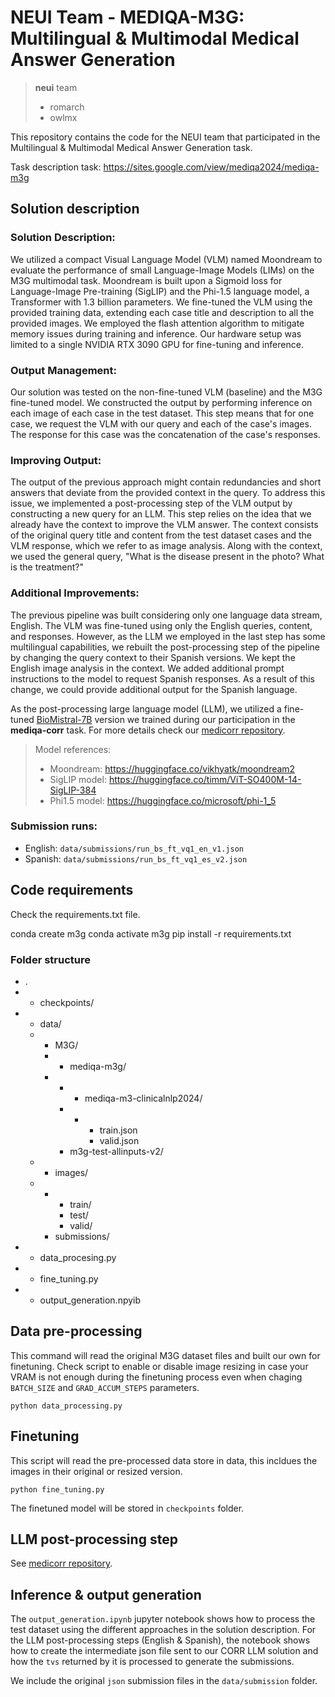 # NEUI Team - MEDIQA-M3G: Multilingual & Multimodal Medical Answer Generation

> **neui** team
> - romarch
> - owlmx

This repository contains the code for the NEUI team that participated in the Multilingual & Multimodal Medical Answer Generation task. 


Task description task: https://sites.google.com/view/mediqa2024/mediqa-m3g


## Solution description


### Solution Description:
We utilized a compact Visual Language Model (VLM) named Moondream to evaluate the performance of small Language-Image Models (LIMs) on the M3G multimodal task. Moondream is built upon a Sigmoid loss for Language-Image Pre-training (SigLIP) and the Phi-1.5 language model, a Transformer with 1.3 billion parameters. We fine-tuned the VLM using the provided training data, extending each case title and description to all the provided images. We employed the flash attention algorithm to mitigate memory issues during training and inference. Our hardware setup was limited to a single NVIDIA RTX 3090 GPU for fine-tuning and inference.

### Output Management:
Our solution was tested on the non-fine-tuned VLM (baseline) and the M3G fine-tuned model. We constructed the output by performing inference on each image of each case in the test dataset. This step means that for one case, we request the VLM with our query and each of the case's images. The response for this case was the concatenation of the case's responses.

### Improving Output:
The output of the previous approach might contain redundancies and short answers that deviate from the provided context in the query. To address this issue, we implemented a post-processing step of the VLM output by constructing a new query for an LLM. This step relies on the idea that we already have the context to improve the VLM answer. The context consists of the original query title and content from the test dataset cases and the VLM response, which we refer to as image analysis. Along with the context, we used the general query, "What is the disease present in the photo? What is the treatment?"

### Additional Improvements:
The previous pipeline was built considering only one language data stream, English. The VLM was fine-tuned using only the English queries, content, and responses. However, as the LLM we employed in the last step has some multilingual capabilities, we rebuilt the post-processing step of the pipeline by changing the query context to their Spanish versions. We kept the English image analysis in the context. We added additional prompt instructions to the model to request Spanish responses. As a result of this change, we could provide additional output for the Spanish language.

As the post-processing large language model (LLM), we utilized a fine-tuned [BioMistral-7B](https://huggingface.co/BioMistral/BioMistral-7B-DARE) version we trained during our participation in the **mediqa-corr** task. For more details check our [medicorr repository](https://github.com/OWLmx/mediqa2024_medicorr).


> Model references:
> - Moondream: https://huggingface.co/vikhyatk/moondream2
> - SigLIP model: https://huggingface.co/timm/ViT-SO400M-14-SigLIP-384
> - Phi1.5 model: https://huggingface.co/microsoft/phi-1_5


### Submission runs:

- English: `data/submissions/run_bs_ft_vq1_en_v1.json`
- Spanish: `data/submissions/run_bs_ft_vq1_es_v2.json`


## Code requirements

Check the requirements.txt file.

conda create m3g
conda activate m3g
pip install -r requirements.txt

### Folder structure

- .
- - checkpoints/
- - data/
  - - M3G/
    - - mediqa-m3g/
    - - - mediqa-m3-clinicalnlp2024/
      - - - train.json
          - valid.json
      - m3g-test-allinputs-v2/
  - - images/
  - - - train/
      - test/
      - valid/
    - submissions/
- - data_procesing.py
- - fine_tuning.py
- - output_generation.npyib


## Data pre-processing

This command will read the original M3G dataset files and built our own for finetuning. Check script to enable or disable image resizing in case your VRAM is not enough during the finetuning process even when chaging `BATCH_SIZE` and `GRAD_ACCUM_STEPS` parameters.

`python data_processing.py`


## Finetuning

This script will read the pre-processed data store in data, this incldues the images in their original or resized version.

`python fine_tuning.py`

The finetuned model will be stored in `checkpoints` folder.

## LLM post-processing step

See [medicorr repository](https://github.com/OWLmx/mediqa2024_medicorr).

## Inference & output generation

The `output_generation.ipynb` jupyter notebook shows how to process the test dataset using the different approaches in the solution description. For the LLM post-processing steps (English & Spanish), the notebook shows how to create the intermediate json file sent to our CORR LLM solution and how the `tvs` returned by it is processed to generate the submissions.

We include the original `json` submission files in the `data/submission` folder.